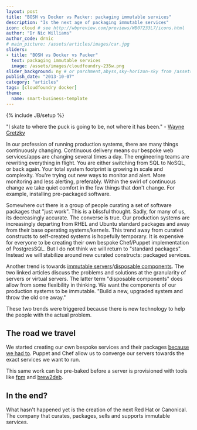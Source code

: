 ```yaml
---
layout: post
title: "BOSH vs Docker vs Packer: packaging immutable services"
description: "Is the next age of packaging immutable services"
icon: cloud # see http://wbpreview.com/previews/WB07233L7/icons.html
author: "Dr Nic Williams"
author_code: drnic
# main_picture: /assets/articles/images/car.jpg
sliders:
- title: "BOSH vs Docker vs Packer"
  text: packaging immutable services
  image: /assets/images/cloudfoundry-235w.png
slider_background: ny # or parchment,abyss,sky-horizon-sky from /assets/sliders
publish_date: "2013-10-07"
category: "articles"
tags: [cloudfoundry docker]
theme:
  name: smart-business-template
---
```

{% include JB/setup %}

"I skate to where the puck is going to be, not where it has been." - [Wayne Gretzky](http://en.wikipedia.org/wiki/Wayne_Gretzky)

In our profession of running production systems, there are many things continuously changing. Continuous delivery means our bespoke web services/apps are changing several times a day. The engineering teams are rewriting everything in flight. You are either switching from SQL to NoSQL, or back again. Your total system footprint is growing in scale and complexity. You're trying out new ways to monitor and alert. More monitoring and less alerting, preferably. Within the swirl of continuous change we take quiet comfort in the few things that don't change. For example, installing pre-packaged software.

Somewhere out there is a group of people curating a set of software packages that "just work". This is a blissful thought. Sadly, for many of us, its decreasingly accurate. The converse is true. Our production systems are increasingly departing from RHEL and Ubuntu standard packages and away from their base operating systems/kernels. This trend away from curated constructs to self-created systems is hopefully temporary. It is expensive for everyone to be creating their own bespoke Chef/Puppet implementation of PostgresSQL. But I do not think we will return to "standard packages". Instead we will stabilize around new curated constructs: packaged services.

Another trend is towards [immutable servers](http://martinfowler.com/bliki/ImmutableServer.html "ImmutableServer")/[disposable components](http://chadfowler.com/blog/2013/06/23/immutable-deployments/ "Trash Your Servers and Burn Your Code: Immutable Infrastructure and Disposable Components - Chad Fowler"). The two linked articles discuss the problems and solutions at the granularity of servers or virtual servers. The latter term "disposable components" does allow from some flexibility in thinking. We want the components of our production systems to be immutable. "Build a new, upgraded system and throw the old one away."

These two trends were triggered because there is new technology to help the people with the actual problem.

## The road we travel

We started creating our own bespoke services and their packages [because we had to](https://github.com/jordansissel/fpm#backstory). Puppet and Chef allow us to converge our servers towards the exact services we want to run.

This same work can be pre-baked before a server is provisioned with tools like [fpm](https://github.com/jordansissel/fpm) and [brew2deb](https://github.com/tmm1/brew2deb).


## In the end?

What hasn't happened yet is the creation of the next Red Hat or Canonical. The company that curates, packages, sells and supports immutable services.

